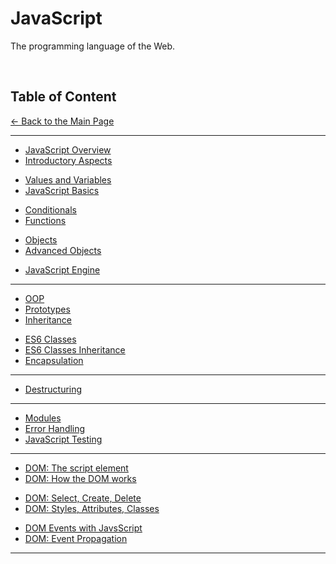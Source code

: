 # JavaScript

The programming language of the Web.

<br>

## Table of Content

[&larr; Back to the Main Page](./../README.md)

<hr>

<div></div>

- [JavaScript Overview](./js-overview.md)
- [Introductory Aspects](./introductory-aspects.md)

<div></div>

- [Values and Variables](./variables.md)
- [JavaScript Basics](./js-basics.md)

<div></div>

- [Conditionals](./conditionals.md)
- [Functions](./functions.md)

<div></div>

- [Objects](./objects.md)
- [Advanced Objects](./advanced-objects.md)

<div></div>

- [JavaScript Engine](./js-engine.md)

<div></div>

<hr>

- [OOP](./oop.md)
- [Prototypes](./prototypes.md)
- [Inheritance](./inheritance-prototypes.md)

<div></div>

- [ES6 Classes](./classes.md)
- [ES6 Classes Inheritance](./inheritance-classes.md)
- [Encapsulation](./encapsulation.md)

<hr>

<div></div>

- [Destructuring](./destructuring.md)

<div></div>

<hr>

- [Modules](./modules.md)
- [Error Handling](./error-handling.md)
- [JavaScript Testing](./js-testing.md)

<div></div>

<hr>

- [DOM: The script element](./script-tag.md)
- [DOM: How the DOM works](./dom.md)

<div></div>

- [DOM: Select, Create, Delete](./dom-sel-cre-del.md)
- [DOM: Styles, Attributes, Classes](./dom-sty-attr-cla.md)

<div></div>

- [DOM Events with JavsScript](./dom-events.md)
- [DOM: Event Propagation](./event-propagation.md)

<hr>

<div></div>
